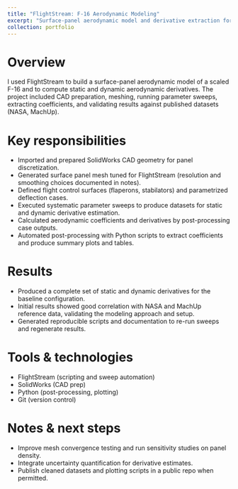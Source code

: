 ```yaml
---
title: "FlightStream: F-16 Aerodynamic Modeling"
excerpt: "Surface-panel aerodynamic model and derivative extraction for an F-16 baseline using FlightStream<br/><img src='/images/flightstream.png'>"
collection: portfolio
---
```


Overview
======
I used FlightStream to build a surface-panel aerodynamic model of a scaled F-16 and to compute static and dynamic aerodynamic derivatives. The project included CAD preparation, meshing, running parameter sweeps, extracting coefficients, and validating results against published datasets (NASA, MachUp).

Key responsibilities
======
- Imported and prepared SolidWorks CAD geometry for panel discretization.
- Generated surface panel mesh tuned for FlightStream (resolution and smoothing choices documented in notes).
- Defined flight control surfaces (flaperons, stabilators) and parametrized deflection cases.
- Executed systematic parameter sweeps to produce datasets for static and dynamic derivative estimation.
- Calculated aerodynamic coefficients and derivatives by post-processing case outputs.
- Automated post-processing with Python scripts to extract coefficients and produce summary plots and tables.

Results
======
- Produced a complete set of static and dynamic derivatives for the baseline configuration.
- Initial results showed good correlation with NASA and MachUp reference data, validating the modeling approach and setup.
- Generated reproducible scripts and documentation to re-run sweeps and regenerate results.

Tools & technologies
======
- FlightStream (scripting and sweep automation)
- SolidWorks (CAD prep)
- Python (post-processing, plotting)
- Git (version control)

Notes & next steps
======
- Improve mesh convergence testing and run sensitivity studies on panel density.
- Integrate uncertainty quantification for derivative estimates.
- Publish cleaned datasets and plotting scripts in a public repo when permitted.
